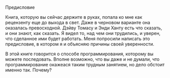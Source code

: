 Предисловие

Книга, которую вы сейчас держите в руках, попала ко мне как рецензенту еще до выхода в свет. Даже в черновом варианте она оказалась превосходной. Дэйву Томасу и Энди Ханту есть что сказать, и они знают, как сказать. Я видел то, над чем они трудились, и уверен, что сделанное ими будет работать. Меня попросили написать это предисловие, в котором я и объясняю причины своей уверенности.

В этой книге говорится о способе программирования, которому вы можете последовать. Вполне возможно, что вы даже и не думали, что программирование окажеася таким трудным занятием, но дело обстоит именно так. Почему?
